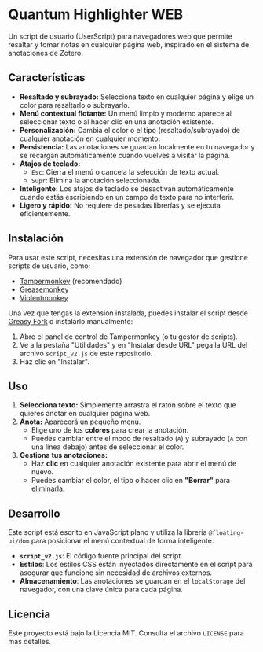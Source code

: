 # Quantum Highlighter WEB

Un script de usuario (UserScript) para navegadores web que permite resaltar y tomar notas en cualquier página web, inspirado en el sistema de anotaciones de Zotero.

## Características

*   **Resaltado y subrayado:** Selecciona texto en cualquier página y elige un color para resaltarlo o subrayarlo.
*   **Menú contextual flotante:** Un menú limpio y moderno aparece al seleccionar texto o al hacer clic en una anotación existente.
*   **Personalización:** Cambia el color o el tipo (resaltado/subrayado) de cualquier anotación en cualquier momento.
*   **Persistencia:** Las anotaciones se guardan localmente en tu navegador y se recargan automáticamente cuando vuelves a visitar la página.
*   **Atajos de teclado:**
    *   `Esc`: Cierra el menú o cancela la selección de texto actual.
    *   `Supr`: Elimina la anotación seleccionada.
*   **Inteligente:** Los atajos de teclado se desactivan automáticamente cuando estás escribiendo en un campo de texto para no interferir.
*   **Ligero y rápido:** No requiere de pesadas librerías y se ejecuta eficientemente.

## Instalación

Para usar este script, necesitas una extensión de navegador que gestione scripts de usuario, como:

*   [Tampermonkey](https://www.tampermonkey.net/) (recomendado)
*   [Greasemonkey](https://www.greasespot.net/)
*   [Violentmonkey](https://violentmonkey.github.io/)

Una vez que tengas la extensión instalada, puedes instalar el script desde [Greasy Fork](ENLACE_A_GREASYFORK) o instalarlo manualmente:

1.  Abre el panel de control de Tampermonkey (o tu gestor de scripts).
2.  Ve a la pestaña "Utilidades" y en "Instalar desde URL" pega la URL del archivo `script_v2.js` de este repositorio.
3.  Haz clic en "Instalar".

## Uso

1.  **Selecciona texto:** Simplemente arrastra el ratón sobre el texto que quieres anotar en cualquier página web.
2.  **Anota:** Aparecerá un pequeño menú.
    *   Elige uno de los **colores** para crear la anotación.
    *   Puedes cambiar entre el modo de resaltado (`A`) y subrayado (`A` con una línea debajo) antes de seleccionar el color.
3.  **Gestiona tus anotaciones:**
    *   Haz **clic** en cualquier anotación existente para abrir el menú de nuevo.
    *   Puedes cambiar el color, el tipo o hacer clic en **"Borrar"** para eliminarla.

## Desarrollo

Este script está escrito en JavaScript plano y utiliza la librería `@floating-ui/dom` para posicionar el menú contextual de forma inteligente.

*   **`script_v2.js`**: El código fuente principal del script.
*   **Estilos**: Los estilos CSS están inyectados directamente en el script para asegurar que funcione sin necesidad de archivos externos.
*   **Almacenamiento**: Las anotaciones se guardan en el `localStorage` del navegador, con una clave única para cada página.

## Licencia

Este proyecto está bajo la Licencia MIT. Consulta el archivo `LICENSE` para más detalles.
